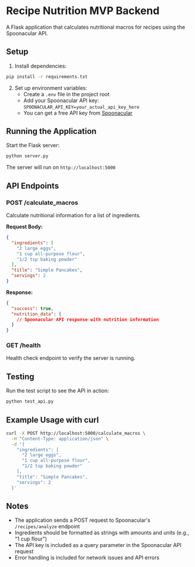# Recipe Nutrition MVP Backend

A Flask application that calculates nutritional macros for recipes using the Spoonacular API.

## Setup

1. Install dependencies:
```bash
pip install -r requirements.txt
```

2. Set up environment variables:
   - Create a `.env` file in the project root
   - Add your Spoonacular API key: `SPOONACULAR_API_KEY=your_actual_api_key_here`
   - You can get a free API key from [Spoonacular](https://spoonacular.com/food-api)

## Running the Application

Start the Flask server:
```bash
python server.py
```

The server will run on `http://localhost:5000`

## API Endpoints

### POST /calculate_macros

Calculate nutritional information for a list of ingredients.

**Request Body:**
```json
{
  "ingredients": [
    "2 large eggs",
    "1 cup all-purpose flour",
    "1/2 tsp baking powder"
  ],
  "title": "Simple Pancakes",
  "servings": 2
}
```

**Response:**
```json
{
  "success": true,
  "nutrition_data": {
    // Spoonacular API response with nutrition information
  }
}
```

### GET /health

Health check endpoint to verify the server is running.

## Testing

Run the test script to see the API in action:
```bash
python test_api.py
```

## Example Usage with curl

```bash
curl -X POST http://localhost:5000/calculate_macros \
  -H "Content-Type: application/json" \
  -d '{
    "ingredients": [
      "2 large eggs",
      "1 cup all-purpose flour",
      "1/2 tsp baking powder"
    ],
    "title": "Simple Pancakes",
    "servings": 2
  }'
```

## Notes

- The application sends a POST request to Spoonacular's `/recipes/analyze` endpoint
- Ingredients should be formatted as strings with amounts and units (e.g., "1 cup flour")
- The API key is included as a query parameter in the Spoonacular API request
- Error handling is included for network issues and API errors 